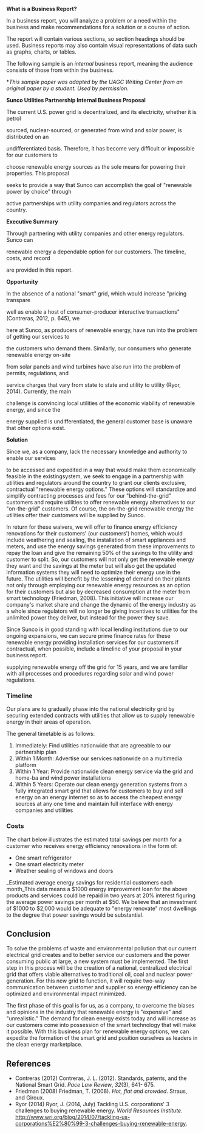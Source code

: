 **What is a Business Report?**

In a business report, you will analyze a problem or a need within the business and make recommendations for a solution or a course of action.

The report will contain various sections, so section headings should be used. Business reports may also contain visual representations of data such as graphs, charts, or tables.

The following sample is an _internal_ business report, meaning the audience consists of those from within the business.

*_This sample paper was adapted by the UAGC Writing Center from an original paper by a student. Used by permission._

**Sunco Utilities Partnership Internal Business Proposal**

The current U.S. power grid is decentralized, and its electricity, whether it is petrol

sourced, nuclear-sourced, or generated from wind and solar power, is distributed on an

undifferentiated basis. Therefore, it has become very difficult or impossible for our customers to

choose renewable energy sources as the sole means for powering their properties. This proposal

seeks to provide a way that Sunco can accomplish the goal of "renewable power by choice" through

active partnerships with utility companies and regulators across the country.

**Executive Summary**

Through partnering with utility companies and other energy regulators. Sunco can

renewable energy a dependable option for our customers. The timeline, costs, and record

are provided in this report.

**Opportunity**

In the absence of a national "smart" grid, which would increase "pricing transpare

well as enable a host of consumer-producer interactive transactions" (Contreras, 2012, p. 645), we

here at Sunco, as producers of renewable energy, have run into the problem of getting our services to

the customers who demand them. Similarly, our consumers who generate renewable energy on-site

from solar panels and wind turbines have also run into the problem of permits, regulations, and

service charges that vary from state to state and utility to utility (Ryor, 2014). Currently, the main

challenge is convincing local utilities of the economic viability of renewable energy, and since the

energy supplied is undifferentiated, the general customer base is unaware that other options exist.

**Solution**

Since we, as a company, lack the necessary knowledge and authority to enable our services

to be accessed and expedited in a way that would make them economically feasible in the existingsystem, we seek to engage in a partnership with utilities and regulators around the country to grant our clients exclusive, contractual "renewable energy options." These options will standardize and simplify contracting processes and fees for our "behind-the-grid" customers and require utilities to offer renewable energy alternatives to our "on-the-grid" customers. Of course, the on-the-grid renewable energy the utilities offer their customers will be supplied by Sunco.

In return for these waivers, we will offer to finance energy efficiency renovations for their customers' (our customers') homes, which would include weathering and sealing, the installation of smart appliances and meters, and use the energy savings generated from these improvements to repay the loan and give the remaining 50% of the savings to the utility and customer to split. So, our customers will not only get the renewable energy they want and the savings at the meter but will also get the updated information systems they will need to optimize their energy use in the future. The utilities will benefit by the lessening of demand on their plants not only through employing our renewable energy resources as an option for their customers but also by decreased consumption at the meter from smart technology (Friedman, 2008). This initiative will increase our company's market share and change the dynamic of the energy industry as a whole since regulators will no longer be giving incentives to utilities for the unlimited power they deliver, but instead for the power they save.

Since Sunco is in good standing with local lending institutions due to our ongoing expansions, we can secure prime finance rates for these renewable energy providing installation services for our customers if contractual, when possible, include a timeline of your proposal in your business report.

supplying renewable energy off the grid for 15 years, and we are familiar with all processes and procedures regarding solar and wind power regulations.

 

### Timeline

Our plans are to gradually phase into the national electricity grid by securing extended contracts with utilities that allow us to supply renewable energy in their areas of operation.

The general timetable is as follows:

1. Immediately: Find utilities nationwide that are agreeable to our partnership plan
2. Within 1 Month: Advertise our services nationwide on a multimedia platform
3. Within 1 Year: Provide nationwide clean energy service via the grid and home-ba and wind power installations
4. Within 5 Years: Operate our clean energy generation systems from a fully integrated smart grid that allows for customers to buy and sell energy on an energy internet so as to access the cheapest energy sources at any one time and maintain full interface with energy companies and utilities

### Costs

The chart below illustrates the estimated total savings per month for a customer who receives energy efficiency renovations in the form of:

* One smart refrigerator
* One smart electricity meter
* Weather sealing of windows and doors

_Estimated average energy savings for residential customers each month_This data means a $1000 energy improvement loan for the above products and services could be repaid in two years at 20% interest figuring the average power savings per month at $50. We believe that an investment of $1000 to $2,000 would be adequate to "energy renovate" most dwellings to the degree that power savings would be substantial.

## Conclusion

To solve the problems of waste and environmental pollution that our current electrical grid creates and to better service our customers and the power consuming public at large, a new system must be implemented. The first step in this process will be the creation of a national, centralized electrical grid that offers viable alternatives to traditional oil, coal and nuclear power generation. For this new grid to function, it will require two-way communication between customer and supplier so energy efficiency can be optimized and environmental impact minimized.

The first phase of this goal is for us, as a company, to overcome the biases and opinions in the industry that renewable energy is "expensive" and "unrealistic." The demand for clean energy exists today and will increase as our customers come into possession of the smart technology that will make it possible. With this business plan for renewable energy options, we can expedite the formation of the smart grid and position ourselves as leaders in the clean energy marketplace.

## References

* Contreras (2012) Contreras, J. L. (2012). Standards, patents, and the National Smart Grid. _Pace Law Review_, _32_(3), 641- 675.
* Friedman (2008) Friedman, T. (2008). _Hot, flat and crowded_. Straus, and Giroux.
* Ryor (2014) Ryor, J. (2014, July) Tackling U.S. corporations' 3 challenges to buying renewable energy. _World Resources Institute_. http://www.wri.org/blog/2014/07/tackling-us-corporations%E2%80%99-3-challenges-buying-renewable-energy.